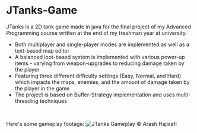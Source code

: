 # JTanks-Game
JTanks is a 2D tank game made in java for the final project of my Advanced Programming course written
at the end of my freshman year at university.
- Both multiplayer and single-player modes are implemented as well as a text-based map editor
- A balanced loot-based system is implemented with various power-up items - varying from weapon-upgrades to reducing damage taken by the player
- Featuring three different difficulty settings (Easy, Normal, and Hard) which impacts the maps, enemies, and the amount of damage taken by the player in the game
- The project is based on Buffer-Strategy implementation and uses multi-threading techniques
<br/>


Here's some gameplay footage:
![JTanks Gameplay © Arash Hajisafi](gameplay.gif)
